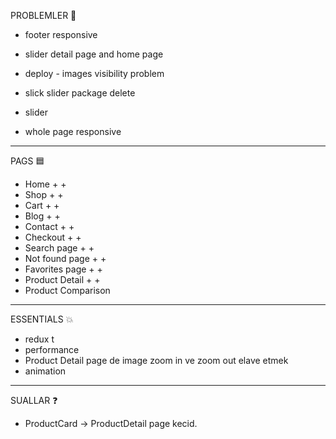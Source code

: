 PROBLEMLER 🛑
- footer responsive
- slider detail page and home page
- deploy - images visibility problem
- slick slider package delete 

- slider
- whole page responsive

------------------------------------------------------------------------------
PAGS 🟦
- Home + +
- Shop + +
- Cart + +
- Blog + +
- Contact + +
- Checkout + +
- Search page + +
- Not found page + +
- Favorites page + +
- Product Detail + +
- Product Comparison

------------------------------------------------------------------------------
ESSENTIALS 💥
- redux t
- performance
- Product Detail page de image zoom in ve zoom out elave etmek
- animation 

------------------------------------------------------------------------------
SUALLAR ❓
- ProductCard -> ProductDetail page kecid. 
